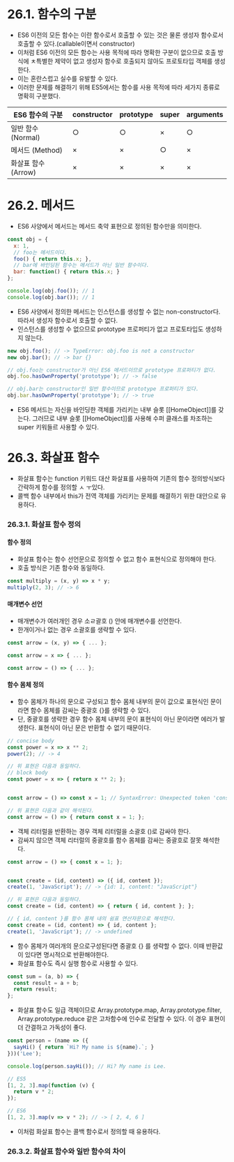 # 26.1. 함수의 구분
- ES6 이전의 모든 함수는 이란 함수로서 호출할 수 있는 것은 물론 생성자 함수로서 호출할 수 있다.(callable이면서 constructor)
- 이처럼 ES6 이전의 모든 함수는 사용 목적에 따라 명확한 구분이 없으므로 호출 방식에 ㅊ특별한 제약이 없고 생성자 함수로 호출되지 않아도 프로토타입 객체를 생성한다.
- 이는 혼란스럽고 실수를 유발할 수 있다.
- 이러한 문제를 해결하기 위해 ES5에서는 함수를 사용 목적에 따라 세가지 종류로 명확히 구분했다.

| ES6 함수의 구분 | constructor | prototype | super | arguments |
|----------------|--------------|-------------|--------|-------------|
| 일반 함수 (Normal) | ○ | ○ | × | ○ |
| 메서드 (Method) | × | × | ○ | × |
| 화살표 함수 (Arrow) | × | × | × | × |

# 26.2. 메서드
- ES6 사양에서 메서드는 메서드 축약 표현으로 정의된 함수만을 의미한다.
```javascript
const obj = {
  x: 1,
  // foo는 메서드이다.
  foo() { return this.x; },
  // bar에 바인딩된 함수는 메서드가 아닌 일반 함수이다.
  bar: function() { return this.x; }
};

console.log(obj.foo()); // 1
console.log(obj.bar()); // 1
```
- ES6  사양에서 정의한 메서드는 인스턴스를 생성할 수 없는 non-constructor다. 따라서 생성자 함수로서 호출할 수 없다.
- 인스턴스를 생성할 수 없으므로 prototype 프로퍼티가 없고 프로토타입도 생성하지 않는다.
```javascript
new obj.foo(); // -> TypeError: obj.foo is not a constructor
new obj.bar(); // -> bar {}

// obj.foo는 constructor가 아닌 ES6 메서드이므로 prototype 프로퍼티가 없다.
obj.foo.hasOwnProperty('prototype'); // -> false

// obj.bar는 constructor인 일반 함수이므로 prototype 프로퍼티가 있다.
obj.bar.hasOwnProperty('prototype'); // -> true
```
- ES6 메서드는 자신을 바인딩한 객체를 가리키는 내부 슬롯 [[HomeObject]]를 갖는다. 그러므로 내부 슬롯 [[HomeObject]]를 사용해 수퍼 클래스를 차조하는 super 키워들르 사용할 수 있다.

# 26.3. 화살표 함수
- 화살표 함수는 function 키워드 대산 화살표를 사용하여 기존의 함수 정의방식보다 간략하게 함수를 정의할 ㅅ ㅜ있다.
- 콜백 함수 내부에서 this가 전역 객체를 가리키는 문제를 해결하기 위한 대안으로 유용하다.
 
### 26.3.1. 화살표 함수 정의
#### 함수 정의
- 화살표 함수는 함수 선언문으로 정의할 수 없고 함수 표현식으로 정의해야 한다.
- 호출 방식은 기존 함수와 동일하다.
 ```javascript
const multiply = (x, y) => x * y;
multiply(2, 3); // -> 6
```

#### 매개변수 선언
- 매개변수가 여러개인 경우 소ㄹ괄호 () 안에 매개변수를 선언한다.
- 한개이거나 없는 경우 소괄호를 생략할 수 있다.
```javascript
const arrow = (x, y) => { ... };

const arrow = x => { ... };

const arrow = () => { ... };
```

#### 함수 몸체 정의
- 함수 몸체가 하나의 문으로 구성되고 함수 몸체 내부의 문이 값으로 표현식인 문이라면 함수 몸체를 감싸는 중괄호 {}를 생략할 수 있다.
- 단, 중괄호를 생략한 경우 함수 몸체 내부의 문이 표현식이 아닌 문이라면 에러가 발생한다. 표현식이 아닌 문은 반환할 수 없기 때문이다.
```javascript
// concise body
const power = x => x ** 2;
power(2); // -> 4

// 위 표현은 다음과 동일하다.
// block body
const power = x => { return x ** 2; };


const arrow = () => const x = 1; // SyntaxError: Unexpected token 'const'

// 위 표현은 다음과 같이 해석된다.
const arrow = () => { return const x = 1; };
```
- 객체 리터럴을 반환하는 경우 객체 리터럴을 소괄호 ()로 감싸야 한다.
- 감싸지 않으면 객체 리터럴의 중괄호를 함수 몸체를 감싸는 중괄호로 잘못 해석한다.
```javascript
const arrow = () => { const x = 1; };


const create = (id, content) => ({ id, content });
create(1, 'JavaScript'); // -> {id: 1, content: "JavaScript"}

// 위 표현은 다음과 동일하다.
const create = (id, content) => { return { id, content }; };

// { id, content }를 함수 몸체 내의 쉼표 연산자문으로 해석한다.
const create = (id, content) => { id, content };
create(1, 'JavaScript'); // -> undefined
```
- 함수 몸체가 여러개의 문으로구성된다면 중괄호 {} 를 생략할 수 없다. 이때 반환값이 있다면 명시적으로 반환해야한다.
- 화살표 함수도 즉시 실행 함수로 사용할 수 있다.
```javascript
const sum = (a, b) => {
  const result = a + b;
  return result;
};
```
- 화살표 함수도 일급 객체이므로 Array.prototype.map, Array.prototype.filter, Array.prototype.reduce 같은 고차함수에 인수로 전달할 수 있다. 이 경우 표현이 더 간결하고 가독성이 좋다.
```javascript
const person = (name => ({
  sayHi() { return `Hi? My name is ${name}.`; }
}))('Lee');

console.log(person.sayHi()); // Hi? My name is Lee.

// ES5
[1, 2, 3].map(function (v) {
  return v * 2;
});

// ES6
[1, 2, 3].map(v => v * 2); // -> [ 2, 4, 6 ]
```
- 이처럼 화살표 함수는 콜백 함수로서 정의할 때 유용하다.

### 26.3.2. 화살표 함수와 일반 함수의 차이
